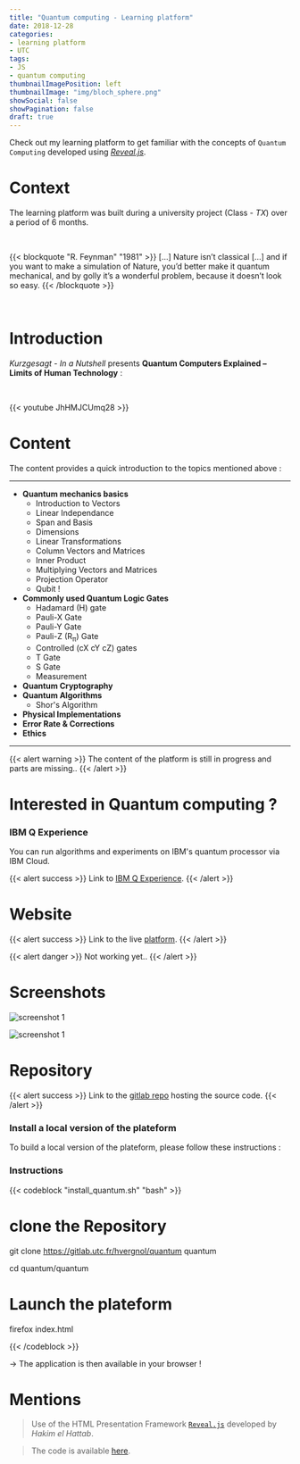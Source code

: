 ```yaml
---
title: "Quantum computing - Learning platform"
date: 2018-12-28
categories:
- learning platform
- UTC
tags:
- JS
- quantum computing
thumbnailImagePosition: left
thumbnailImage: "img/bloch_sphere.png"
showSocial: false
showPagination: false
draft: true
---
```


Check out my learning platform to get familiar with the concepts of `Quantum Computing` developed using [*Reveal.js*](https://revealjs.com/#/).
<!--more-->

# Context

The learning platform was built during a university project (Class - *TX*) over a period of 6 months.


<br>

{{< blockquote "R. Feynman" "1981" >}}
[...] Nature isn’t classical [...] and if you want to make a simulation of Nature, you’d better make it quantum mechanical, and by golly it’s a wonderful problem, because it doesn’t look so easy.
{{< /blockquote >}}

<br>

# Introduction

*Kurzgesagt - In a Nutshell* presents **Quantum Computers Explained – Limits of Human Technology** :

<br>

{{< youtube JhHMJCUmq28 >}}


#  Content

The content provides a quick introduction to the topics mentioned above :

---

* **Quantum mechanics basics**
  * Introduction to Vectors
  * Linear Independance
  * Span and Basis
  * Dimensions
  * Linear Transformations
  * Column Vectors and Matrices
  * Inner Product
  * Multiplying Vectors and Matrices
  * Projection Operator
  * Qubit !
* **Commonly used Quantum Logic Gates**
  * Hadamard (H) gate
  * Pauli-X Gate
  * Pauli-Y Gate
  * Pauli-Z (R<sub>π</sub>) Gate
  * Controlled (cX cY cZ) gates
  * T Gate
  * S Gate
  * Measurement
* **Quantum Cryptography**
* **Quantum Algorithms**
  * Shor's Algorithm
* **Physical Implementations**
* **Error Rate & Corrections**
* **Ethics**

---

{{< alert warning >}}
The content of the platform is still in progress and parts are missing..
{{< /alert >}}


# Interested in Quantum computing ?

### IBM Q Experience

You can run algorithms and experiments on IBM's quantum processor via IBM Cloud.

{{< alert success >}}
Link to [IBM Q Experience](https://quantumexperience.ng.bluemix.net/).
{{< /alert >}}


# Website

{{< alert success >}}
Link to the live [platform](https://gitlab.utc.fr/hvergnol/quantum).
{{< /alert >}}

{{< alert danger >}}
Not working yet..
{{< /alert >}}


# Screenshots

![screenshot 1](http://static.vergnol.eu/img/quantum1.png)

![screenshot 1](http://static.vergnol.eu/img/quantum2.png)


# Repository

{{< alert success >}}
Link to the [gitlab repo](https://gitlab.utc.fr/hvergnol/quantum) hosting the source code.
{{< /alert >}}

### Install a local version of the plateform

To build a local version of the plateform, please follow these instructions :


### Instructions

{{< codeblock "install_quantum.sh" "bash" >}}

# clone the Repository
git clone https://gitlab.utc.fr/hvergnol/quantum quantum

cd quantum/quantum

# Launch the plateform
firefox index.html

{{< /codeblock >}}


&rightarrow; The application is then available in your browser !



# Mentions

> Use of the HTML Presentation Framework [`Reveal.js`](https://revealjs.com) developed by *Hakim el Hattab*.

> The code is available [here](https://github.com/hakimel/reveal.js).
